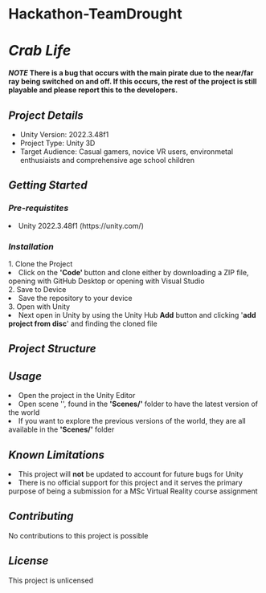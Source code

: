 # Hackathon-TeamDrought

<h1> <b> <i>Crab Life</i> </b> </h1>


<b> <i> NOTE </i> 
There is a bug that occurs with the main pirate due to the near/far ray being switched on and off. If this occurs, the rest of the project is still playable and please report this to the developers. </b>
<h2> <i>Project Details </i> </h2>
<ul>
<li>Unity Version: 2022.3.48f1</li>
<li>Project Type: Unity 3D</li>
<li>Target Audience: Casual gamers, novice VR users, environmetal enthusiaists and comprehensive age school children</li>
</ul>

<h2> <i> Getting Started </i> </h2>

<h3> <i> Pre-requistites </i> </h3>
<li> Unity 2022.3.48f1 (https://unity.com/) </li>

<h3> <i> Installation </i> </h3>
 1. Clone the Project 
 <li> Click on the <b> 'Code' </b> button and clone either by downloading a ZIP file, opening with GitHub Desktop or opening with Visual Studio </li>
2. Save to Device
  <li> Save the repository to your device </li>
3. Open with Unity
<li> Next open in Unity by using the Unity Hub <b> Add</b> button and clicking '<b>add project from disc</b>' and finding the cloned file</li>
<h2> <i> Project Structure </i> </h2>

<h2> <i> Usage </i> </h2>
<li> Open the project in the Unity Editor</li>
<li> Open scene '', found in the <b>'Scenes/'</b> folder to have the latest version of the world</li>
<li> If you want to explore the previous versions of the world, they are all available in the <b>'Scenes/'</b> folder</li>

<h2> <i>Known Limitations </i> </h2>
<li> This project will <b>not</b> be updated to account for future bugs for Unity</li>
<li> There is no official support for this project and it serves the primary purpose of being a submission for a MSc Virtual Reality course assignment</li>

<h2> <i>Contributing </i> </h2> 
No contributions to this project is possible
<h2> <i> License </i> </h2>
This project is unlicensed

